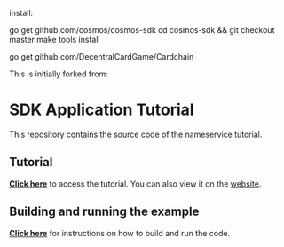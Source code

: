 install:

go get github.com/cosmos/cosmos-sdk 
cd cosmos-sdk && git checkout master 
make tools install

go get github.com/DecentralCardGame/Cardchain

This is initially forked from:

# SDK Application Tutorial

This repository contains the source code of the nameservice tutorial.

## Tutorial

**[Click here](./tutorial/README.md)** to access the tutorial. You can also view it on the [website](https://cosmos.network/docs/tutorial).

## Building and running the example

**[Click here](./tutorial/build-run.md)**  for instructions on how to build and run the code.
